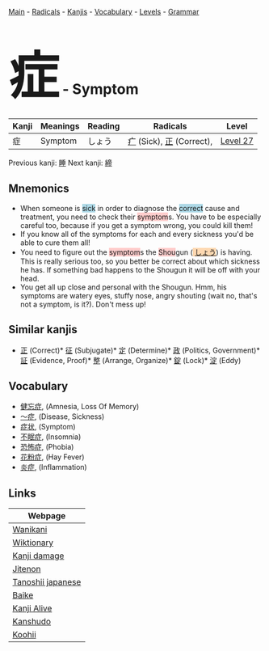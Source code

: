 <style> bigfont {font-size: 100px}</style>
[Main](../README.md) -
[Radicals](../radicals.md) -
[Kanjis](../kanjis.md) -
[Vocabulary](../vocabulary.md) -
[Levels](../levels.md) -
[Grammar](../grammar.md)
# <bigfont> 症</bigfont> - Symptom 

| Kanji | Meanings | Reading | Radicals | Level |
| --- | --- | --- | --- | --- |
| 症 | Symptom | しょう | [疒](../radicals/疒.md) (Sick), [正](../radicals/正.md) (Correct),  | [Level 27](../levels/wk_level27.md) |

Previous kanji: [睡](睡.md) Next kanji: [締](締.md) 

## Mnemonics
 * When someone is <span style="background-color:#ADD8E6"> sick</span> in order to diagnose the <span style="background-color:#ADD8E6"> correct</span> cause and treatment, you need to check their <span style="background-color:#ffcccb"> symptom</span>s. You have to be especially careful too, because if you get a symptom wrong, you could kill them!
* If you know all of the symptoms for each and every sickness you'd be able to cure them all!
* You need to figure out the <span style="background-color:#ffcccb"> symptom</span>s the <span style="background-color:#ffcccb"> Shou</span>gun (<span style="background-color:#fed8b1"> [しょう](https://jisho.org/search/しょう)</span>) is having. This is really serious too, so you better be correct about which sickness he has. If something bad happens to the Shougun it will be off with your head.
* You get all up close and personal with the Shougun. Hmm, his symptoms are watery eyes, stuffy nose, angry shouting (wait no, that's not a symptom, is it?). Don't mess up!


## Similar kanjis
 * [正](正.md) (Correct)* [征](征.md) (Subjugate)* [定](定.md) (Determine)* [政](政.md) (Politics, Government)* [証](証.md) (Evidence, Proof)* [整](整.md) (Arrange, Organize)* [錠](錠.md) (Lock)* [淀](淀.md) (Eddy)


## Vocabulary
 * [健忘症](../vocabulary/症.md), (Amnesia, Loss Of Memory)
* [〜症](../vocabulary/症.md), (Disease, Sickness)
* [症状](../vocabulary/症.md), (Symptom)
* [不眠症](../vocabulary/症.md), (Insomnia)
* [恐怖症](../vocabulary/症.md), (Phobia)
* [花粉症](../vocabulary/症.md), (Hay Fever)
* [炎症](../vocabulary/症.md), (Inflammation)



## Links 

| Webpage |
| --- |
| [Wanikani          ](https://www.wanikani.com/kanji/症) |
| [Wiktionary        ](https://en.wiktionary.org/wiki/症) |
| [Kanji damage      ](http://www.kanjidamage.com/kanji/search?utf8=✓&q=症) |
| [Jitenon           ](https://jitenon.com/kanji/症) |
| [Tanoshii japanese ](https://www.tanoshiijapanese.com/dictionary/kanji.cfm?k=症) |
| [Baike             ](https://baike.baidu.com/item/症) |
| [Kanji Alive       ](https://app.kanjialive.com/症) |
| [Kanshudo          ](https://www.kanshudo.com/searchmn?q=症) |
| [Koohii            ](https://kanji.koohii.com/study/kanji/症) |
